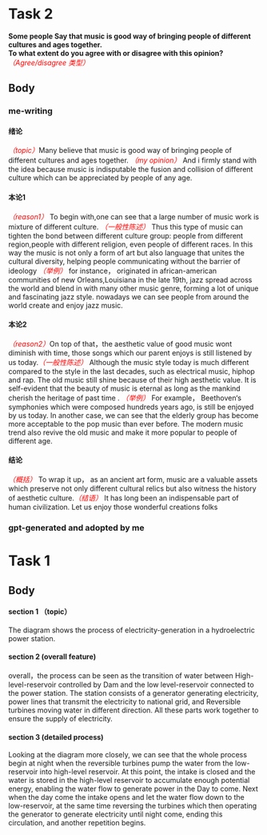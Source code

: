 # Task 2

**Some people Say that music is good way of bringing people of different cultures and ages together.**  
**To what extent do you agree with or disagree with this opinion?**
<em><font color=red>（Agree/disagree 类型）</font></em>

## Body
### me-writing
#### 绪论

<em><font color=red>（topic）</font></em>Many believe that music is good way of bringing people of different cultures and ages together. <em><font color=red>（my opinion）</font></em> And i firmly stand with the idea because music is indisputable the fusion and collision of different culture which can be appreciated by people of any age.



#### 本论1

<em><font color=red>（reason1）</font></em> To begin with,one can see that a large number of music work is mixture of different culture. <em><font color=red>（一般性陈述）</font></em> Thus this type of music can tighten the bond between different culture group: people from different region,people with different religion, even people of different races. In this way the music is not only a form of art but also language that unites the cultural diversity, helping people communicating without the barrier of ideology <em><font color=red>（举例）</font></em> for instance， originated in african-american communities of new Orleans,Louisiana in the late 19th, jazz spread across the world and blend in with many other music genre, forming a lot of unique and fascinating jazz style. nowadays we can see people from around the world create and enjoy jazz music. 



#### 本论2

<em><font color=red>（reason2）</font></em>On top of that，the aesthetic value of good music wont diminish with time, those songs which our parent enjoys is still listened by us today.<em><font color=red>（一般性陈述）</font></em> Although the music style today is much different compared to the style in the last decades, such as electrical music, hiphop and rap. The old music still shine because of their high aesthetic value. It is self-evident that the beauty of music  is eternal as long as the mankind cherish the heritage of past time . <em><font color=red>（举例）</font></em> For example， Beethoven‘s symphonies which  were composed hundreds years ago, is still be enjoyed by us today. In another case, we can see that the elderly group has become more acceptable to the pop music than ever before. The modern music trend also revive the old music and make it more popular to people of different age.


#### 结论

<em><font color=red>（概括）</font></em> To wrap it up， as an ancient art form, music are a valuable assets which preserve not only different cultural relics but also witness the history of aesthetic culture.<em><font color=red>（结语）</font></em> It has long been an indispensable part of human civilization. Let us enjoy those wonderful creations folks

### gpt-generated and adopted by me
  





# Task 1
## Body
#### section 1 （topic）


The diagram shows the process of electricity-generation in a hydroelectric power station.


#### section 2 (overall feature)

overall，the process can be seen as the transition of water between High-level-reservoir controlled by Dam and the low level-reservoir connected to the power station. The station consists of a generator generating electricity, power lines that transmit the electricity to national grid, and Reversible turbines moving water in different direction. All these parts work together to ensure the supply of electricity.


#### section 3 (detailed process)

Looking at the diagram more closely, we can see that the whole process begin at night when the reversible turbines pump the water from the low-reservoir into high-level reservoir. At this point, the intake is closed and the water is stored in the high-level reservoir to accumulate enough potential energy, enabling the water flow to generate power in the Day to come. Next when the day come the intake opens and let the water flow down to the low-reservoir, at the same time reversing the turbines which then operating the generator to generate electricity until night come, ending this circulation, and another repetition begins. 




